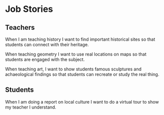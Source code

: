 # Job Stories

## Teachers

When I am teaching history I want to find important historical sites so that students can connect with their heritage.

When teaching geometry I want to use real locations on maps so that students are engaged with the subject.

When teaching art, I want to show students famous sculptures and achaeological findings so that students can recreate or study the real thing.


## Students

When I am doing a report on local culture I want to do a virtual tour to show my teacher I understand.

